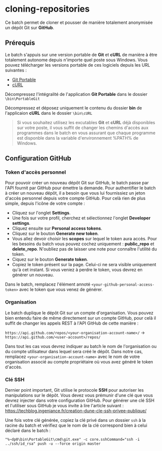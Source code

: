 # cloning-repositories

Ce batch permet de cloner et pousser de manière totalement anonymisée un dépôt Git sur **GitHub**.

## Prérequis

Le batch s'appuis sur une version portable de **Git** et **cURL** de manière à être totalement autonome depuis n'importe quel poste sous Windows.
Vous pouvez télécharger les versions portable de ces logiciels depuis les URL suivantes :
* [Git Portable](https://git-scm.com/download/win)
* [cURL](https://curl.se/download.html) 

Décompressez l'intégralité de l'application **Git Portable** dans le dossier `\bin\PortableGit`

Décompressez et déposez uniquement le contenu du dossier **bin** de l'applicaion **cURL** dans le dossier `\bin\cURL`

>Si vous souhaitez utilisez les excutables **Git** et **cURL** déjà disponibles sur votre poste, il vous suffit de changer les chemins d'accès aux programmes dans le batch en vous assurant que chaque programme est disponble dans la variable d'environnement %PATH% de Windows.

## Configuration GitHub

### Token d'accès personnel

Pour pouvoir créer un nouveau dépôt Git sur GitHub, le batch passe par l'API fournit par GitHub pour émettre la demande. Pour authentifier le batch à créer un nouveau dépôt, il a besoin que vous lui fournissiez un jeton d'accès personnel depuis votre compte GitHub. Pour celà rien de plus simple, depuis l'icône de votre compte :
* Cliquez sur l'onglet **Settings**.
* Une fois sur votre profil, cherchez et sélectionnez l'onglet **Developer settings**.
* Cliquez ensuite sur **Personal access tokens**.
* Cliquez sur le bouton **Generate new token**.
* Vous allez devoir choisir les **scopes** sur lequel le token aura accès. Pour les besoins du batch vous pouvez cochez uniquement : **public_repo** et **delete_repo**. N'oubliez pas de laisser une note pour connaître l'utilité du token.
* Ciquez sur le bouton **Generate token**.
* Copiez le token présent sur la page. Celui-ci ne sera visible uniquement qu'à cet instant. Si vous veniez à perdre le token, vous devrez en générer un nouveau.

Dans le batch, remplacez l'élément annoté `<your-github-personal-access-token>` avec le token que vous venez de générer.

### Organisation

Le batch duplique le dépôt Git sur un compte d'organisation. Vous pouvez bien entendu faire de même directement sur un compte GitHub, pour celà il suffit de changer les appels REST à l'API GitHub de cette manière :

`https://api.github.com/repos/<your-organisation-account-name>/` -> `https://api.github.com/<user-account>/repos/`

Dans tout les cas vous devrez indiquer au batch le nom de l'organisation ou du compte utilisateur dans lequel sera créé le dépôt. Dans notre cas, remplacez `<your-organisation-account-name>` avec le nom de votre organisation associé au compte propriétaire où vous avez généré le token d'accès.

### Clé SSH

Dernier point important, Git utilise le protocole **SSH** pour autoriser les manipulations sur le dépôt. Vous devez vous prémunir d'une clé que vous devrez injecter dans votre configuration GitHub. Pour générer une clé SSH et l'utiliser sous GitHub je vous invite à lire l'article suivant : https://techblog.ingeniance.fr/creation-dune-cle-ssh-privee-publique/

Une fois votre clé générée, copiez la clé privé dans un dossier `ssh` à la racine du batch et vérifiez que le nom de la clé correspond bien à celui déclaré dans le batch :

`"%~dp0\bin\PortableGit\cmd\git.exe" -c core.sshCommand="ssh -i ../ssh/id_rsa" push -u --force origin master`
